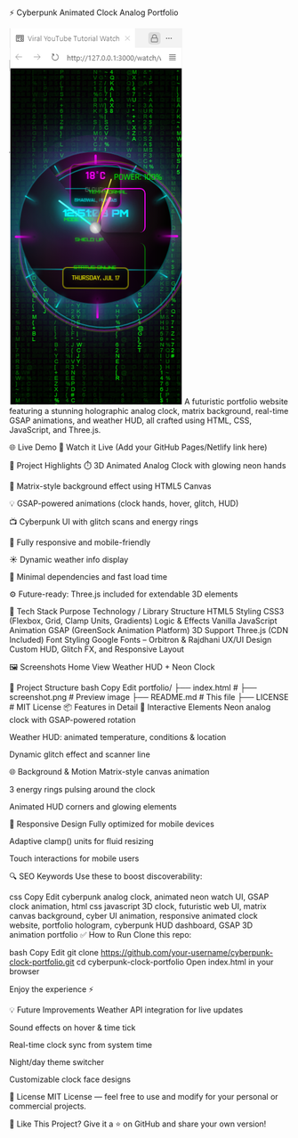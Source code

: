 ⚡ Cyberpunk Animated Clock Analog Portfolio



![Screenshot](screenshot.png)
A futuristic portfolio website featuring a stunning holographic analog clock, matrix background, real-time GSAP animations, and weather HUD, all crafted using HTML, CSS, JavaScript, and Three.js.

🌐 Live Demo
🔗 Watch it Live (Add your GitHub Pages/Netlify link here)

🚀 Project Highlights
⏱️ 3D Animated Analog Clock with glowing neon hands

🌌 Matrix-style background effect using HTML5 Canvas

💡 GSAP-powered animations (clock hands, hover, glitch, HUD)

📺 Cyberpunk UI with glitch scans and energy rings

📱 Fully responsive and mobile-friendly

☀️ Dynamic weather info display

🔐 Minimal dependencies and fast load time

⚙️ Future-ready: Three.js included for extendable 3D elements

🔧 Tech Stack
Purpose	Technology / Library
Structure	HTML5
Styling	CSS3 (Flexbox, Grid, Clamp Units, Gradients)
Logic & Effects	Vanilla JavaScript
Animation	GSAP (GreenSock Animation Platform)
3D Support	Three.js (CDN Included)
Font Styling	Google Fonts – Orbitron & Rajdhani
UX/UI Design	Custom HUD, Glitch FX, and Responsive Layout

🖼️ Screenshots
Home View	Weather HUD + Neon Clock
	

📂 Project Structure
bash
Copy
Edit
portfolio/
├── index.html           # 
├── screenshot.png       # Preview image
├── README.md            # This file
├── LICENSE              # MIT License
📦 Features in Detail
🧠 Interactive Elements
Neon analog clock with GSAP-powered rotation

Weather HUD: animated temperature, conditions & location

Dynamic glitch effect and scanner line

🌐 Background & Motion
Matrix-style canvas animation

3 energy rings pulsing around the clock

Animated HUD corners and glowing elements

📱 Responsive Design
Fully optimized for mobile devices

Adaptive clamp() units for fluid resizing

Touch interactions for mobile users

🔍 SEO Keywords
Use these to boost discoverability:

css
Copy
Edit
cyberpunk analog clock, animated neon watch UI, GSAP clock animation,
html css javascript 3D clock, futuristic web UI, matrix canvas background,
cyber UI animation, responsive animated clock website, portfolio hologram,
cyberpunk HUD dashboard, GSAP 3D animation portfolio
✅ How to Run
Clone this repo:

bash
Copy
Edit
git clone https://github.com/your-username/cyberpunk-clock-portfolio.git
cd cyberpunk-clock-portfolio
Open index.html in your browser

Enjoy the experience ⚡

💡 Future Improvements
Weather API integration for live updates

Sound effects on hover & time tick

Real-time clock sync from system time

Night/day theme switcher

Customizable clock face designs

📃 License
MIT License — feel free to use and modify for your personal or commercial projects.

🙌 Like This Project?
Give it a ⭐ on GitHub and share your own version!